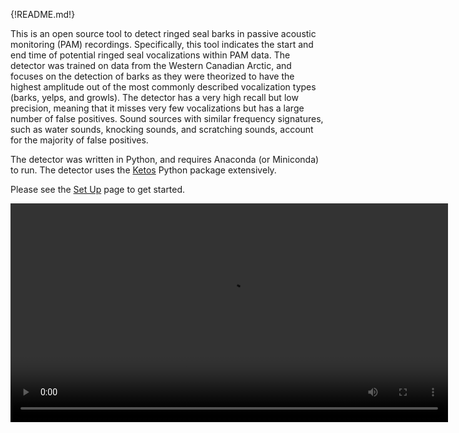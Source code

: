{!README.md!}

This is an open source tool to detect ringed seal barks in passive acoustic monitoring (PAM) recordings. Specifically, this tool indicates the start and end time of potential ringed seal vocalizations within PAM data. The detector was trained on data from the Western Canadian Arctic, and focuses on the detection of barks as they were theorized to have the highest amplitude out of the most commonly described vocalization types (barks, yelps, and growls). The detector has a very high recall but low precision, meaning that it misses very few vocalizations but has a large number of false positives. Sound sources with similar frequency signatures, such as water sounds, knocking sounds, and scratching sounds, account for the majority of false positives. 

The detector was written in Python, and requires Anaconda (or Miniconda) to run. The detector uses the [Ketos](https://docs.meridian.cs.dal.ca/ketos/introduction.html) Python package extensively.

Please see the [Set Up](SetUp.md) page to get started.

<video width="700"  controls>
  <source src="../main-page.mp4" type="video/mp4">
</video>



